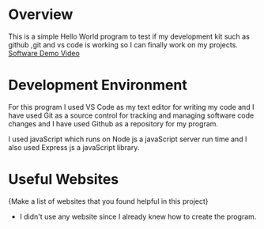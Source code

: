 # Overview

This is a simple Hello World program to test if my development kit such as github ,git and vs code is working so I can finally work on my projects.
[Software Demo Video](http://youtube.link.goes.here)

# Development Environment

For this program I used VS Code as my text editor for writing my code and I have used Git as a source control for tracking and managing software code changes and I have used Github as a repository for my program.

I used javaScript which runs on Node js a javaScript server run time and I also used Express js a javaScript library.

# Useful Websites

{Make a list of websites that you found helpful in this project}
* I didn't use any website since I already knew how to create the program.